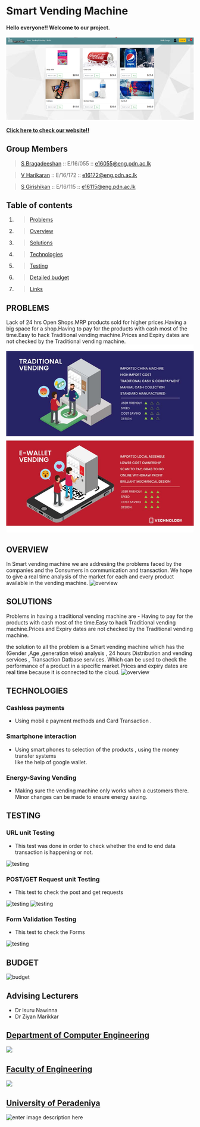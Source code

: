 # Smart Vending Machine

**Hello everyone!! Welcome to our project.**  

 ![top](https://github.com/cepdnaclk/e16-3yp-smart-vending-machine/blob/main/docs/Milestone%203.png)

[**Click here to check our website!!**](https://cepdnaclk.github.io/e16-3yp-smart-vending-machine/index.html)


## Group Members
   > [S Bragadeeshan](https://github.com/Bragadeeshan)   :: E/16/055 :: e16055@eng.pdn.ac.lk
   
   > [V Harikaran](https://github.com/Karikaranvetti)     :: E/16/172 :: e16172@eng.pdn.ac.lk
   
   > [S Girishikan](https://github.com/girish4848)   :: E/16/115 :: e16115@eng.pdn.ac.lk
   
   
   ## Table of contents

1. >[Problems](https://github.com/cepdnaclk//e16-3yp-smart-vending-machine#problems)
2. >[Overview](https://github.com/cepdnaclk/e16-3yp-smart-vending-machine#overview)
3. >[Solutions](https://github.com/cepdnaclk/e16-3yp-smart-vending-machine#solutions)
4. >[Technologies](https://github.com/cepdnaclk/e16-3yp-smart-vending-machine#technologies)
5. >[Testing](https://github.com/cepdnaclk/e16-3yp-smart-vending-machine#testing)
6. >[Detailed budget](https://github.com/cepdnaclk/e16-3yp-smart-vending-machine#budget)
7. >[Links](https://github.com/cepdnaclk/e16-3yp-smart-vending-machine#Links)

 
 ## PROBLEMS
   Lack of 24 hrs Open Shops.MRP products sold for higher prices.Having a big space for a shop.Having to pay for the products with cash most of the time.Easy to hack Traditional vending machine.Prices and Expiry dates are not checked by the  Traditional vending machine.
    ![problems](https://github.com/cepdnaclk/e16-3yp-smart-vending-machine/blob/main/docs/COMPARISON-FA-01.jpg)


 ## OVERVIEW
  In Smart vending machine we are addresiing the problems faced by the companies and the Consumers in communication and 
  transaction. We hope to give a real time analysis of the market for each and every product available in the vending machine.
  ![overview](https://github.com/cepdnaclk/e16-3yp-smart-vending-machine/blob/main/docs/show2.png)
  
  
 ## SOLUTIONS
  Problems in having a traditional vending machine are - Having to pay for the products with cash most of the time.Easy to hack Traditional vending machine.Prices and Expiry dates are not checked by the Traditional vending machine.

the solution to all the problem is a Smart vending machine which has the (Gender ,Age ,generation wise) analysis , 24 hours Distribution and vending services , Transaction Datbase services. Which can be used to check the performance of a product in a specific market.Prices and expiry dates are real time because it is connected to the cloud.
 ![overview](https://github.com/cepdnaclk/e16-3yp-smart-vending-machine/blob/main/docs/show1.png)

  
 ## TECHNOLOGIES
  ### Cashless payments																
   * Using mobil e payment methods and  Card Transaction .
  ### Smartphone interaction																
   * Using smart phones to selection of the products , using the money transfer systems		
     like the help of google wallet.
  ### Energy-Saving Vending															
   * Making sure the vending machine only works when a customers there. 
     Minor changes can be made to ensure energy saving.

  
 ## TESTING
 
  ### URL unit Testing
   * This test was done in order to check whether the end to end data transaction is happening or not.   
   
   ![testing](https://github.com/cepdnaclk/e16-3yp-smart-vending-machine/blob/main/docs/test1.png)
  
  ### POST/GET Request unit Testing
   * This test to check the post and get requests
   
   ![testing](https://github.com/cepdnaclk/e16-3yp-smart-vending-machine/blob/main/docs/test2.png)
   ![testing](https://github.com/cepdnaclk/e16-3yp-smart-vending-machine/blob/main/docs/test3.png)
  
  ### Form Validation Testing
   * This test to check the Forms
   
   ![testing](https://github.com/cepdnaclk/e16-3yp-smart-vending-machine/blob/main/docs/test4.png)
   
 
 ## BUDGET
  ![budget](https://github.com/cepdnaclk/e16-3yp-smart-vending-machine/blob/main/docs/show4.png)
  
    
 ## Advising Lecturers

 -  Dr Isuru Nawinna
 -  Dr Ziyan Marikkar

##  [Department of Computer Engineering](http://www.ce.pdn.ac.lk/)

**![](https://lh4.googleusercontent.com/OkyvOJUe006Wr5Lo9PwBC-Hpn_D0aJPld-L4eLR88TKwNoe-TL_5-v8fKesJv8BZtq941FLgSWlmBOTRlVkPIXewBg4uSsAHPtr6gkLhlhrKQAhI8Qa4DXn5Gzp1eRZYiYV_o9NYT6I)**

##  [Faculty of Engineering](http://eng.pdn.ac.lk/)

**![](https://lh3.googleusercontent.com/RrwqSr9g2uPiF0l-R_y3NtjNwugTP0g-D3Yhj_IR91-zBHGAjbVJiR4Y9rHrmM1eH3h5Zdmelr6jfYEjeT9_ETOWNGSgTYuOC4Kzmrolu8hz3jDnfU1yV1R-p22OJ2iv4p6OllEGsjM)**

##  [University of Peradeniya](https://www.pdn.ac.lk/)

![enter image description here](https://upload.wikimedia.org/wikipedia/en/c/cc/University_of_Peradeniya_crest.png)
